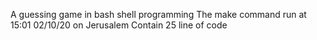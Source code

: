 A guessing game in bash shell programming
The make command run at 15:01 02/10/20 on Jerusalem 
Contain 25 line of code
